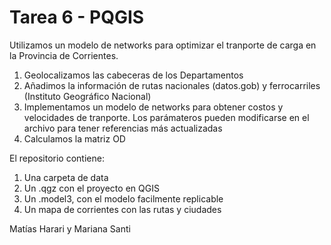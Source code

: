 # Tarea 6 - PQGIS

Utilizamos un modelo de networks para optimizar el tranporte de carga en la Provincia de Corrientes.

1) Geolocalizamos las cabeceras de los Departamentos 
2) Añadimos la información de rutas nacionales (datos.gob) y ferrocarriles (Instituto Geográfico Nacional)
3) Implementamos un modelo de networks para obtener costos y velocidades de tranporte. Los parámateros pueden modificarse en el archivo para tener referencias más actualizadas
4) Calculamos la matriz OD

El repositorio contiene:

1) Una carpeta de data
2) Un .qgz con el proyecto en QGIS
3) Un .model3, con el modelo facilmente replicable
4) Un mapa de corrientes con las rutas y ciudades

Matías Harari y Mariana Santi

